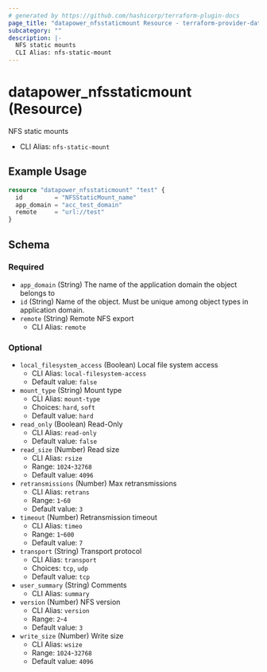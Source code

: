 ```yaml
---
# generated by https://github.com/hashicorp/terraform-plugin-docs
page_title: "datapower_nfsstaticmount Resource - terraform-provider-datapower"
subcategory: ""
description: |-
  NFS static mounts
  CLI Alias: nfs-static-mount
---
```


# datapower_nfsstaticmount (Resource)

NFS static mounts
  - CLI Alias: `nfs-static-mount`

## Example Usage

```terraform
resource "datapower_nfsstaticmount" "test" {
  id         = "NFSStaticMount_name"
  app_domain = "acc_test_domain"
  remote     = "url://test"
}
```

<!-- schema generated by tfplugindocs -->
## Schema

### Required

- `app_domain` (String) The name of the application domain the object belongs to
- `id` (String) Name of the object. Must be unique among object types in application domain.
- `remote` (String) Remote NFS export
  - CLI Alias: `remote`

### Optional

- `local_filesystem_access` (Boolean) Local file system access
  - CLI Alias: `local-filesystem-access`
  - Default value: `false`
- `mount_type` (String) Mount type
  - CLI Alias: `mount-type`
  - Choices: `hard`, `soft`
  - Default value: `hard`
- `read_only` (Boolean) Read-Only
  - CLI Alias: `read-only`
  - Default value: `false`
- `read_size` (Number) Read size
  - CLI Alias: `rsize`
  - Range: `1024`-`32768`
  - Default value: `4096`
- `retransmissions` (Number) Max retransmissions
  - CLI Alias: `retrans`
  - Range: `1`-`60`
  - Default value: `3`
- `timeout` (Number) Retransmission timeout
  - CLI Alias: `timeo`
  - Range: `1`-`600`
  - Default value: `7`
- `transport` (String) Transport protocol
  - CLI Alias: `transport`
  - Choices: `tcp`, `udp`
  - Default value: `tcp`
- `user_summary` (String) Comments
  - CLI Alias: `summary`
- `version` (Number) NFS version
  - CLI Alias: `version`
  - Range: `2`-`4`
  - Default value: `3`
- `write_size` (Number) Write size
  - CLI Alias: `wsize`
  - Range: `1024`-`32768`
  - Default value: `4096`

